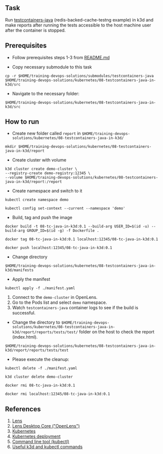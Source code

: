 ## Task

Run [testcontainers-java](https://github.com/testcontainers/testcontainers-java) (redis-backed-cache-testng example) in k3d and make reports after running the tests accessible to the host machine user after the container is stopped.

## Prerequisites

- Follow prerequisites steps 1-3 from [README.md](../../README.md)

- Copy necessary submodule to this task

```
cp -r $HOME/training-devops-solutions/submodules/testcontainers-java $HOME/training-devops-solutions/kubernetes/08-testcontainers-java-in-k3d/src
```

- Navigate to the necessary folder:

```
$HOME/training-devops-solutions/kubernetes/08-testcontainers-java-in-k3d/src
```

## How to run

- Create new folder called `report` in `$HOME/training-devops-solutions/kubernetes/08-testcontainers-java-in-k3d/`

```
mkdir $HOME/training-devops-solutions/kubernetes/08-testcontainers-java-in-k3d/report
```

- Create cluster with volume

```
k3d cluster create demo-cluster \
--registry-create demo-registry:12345 \
--volume $HOME/training-devops-solutions/kubernetes/08-testcontainers-java-in-k3d/report:/report
```

- Create namespace and switch to it

```
kubectl create namespace demo
```

```
kubectl config set-context --current --namespace 'demo'
```

- Build, tag and push the image

```
docker build -t 08-tc-java-in-k3d:0.1 --build-arg USER_ID=$(id -u) --build-arg GROUP_ID=$(id -g) -f Dockerfile .
```

```
docker tag 08-tc-java-in-k3d:0.1 localhost:12345/08-tc-java-in-k3d:0.1
```

```
docker push localhost:12345/08-tc-java-in-k3d:0.1
```

- Change directory

```
$HOME/training-devops-solutions/kubernetes/08-testcontainers-java-in-k3d/manifests
```

- Apply the manifest

```
kubectl apply -f ./manifest.yaml
```

1. Connect to the `demo-cluster` in OpenLens.
2. Go to the Pods list and select `demo` namespace.
3. Watch `testcontainers-java` container logs to see if the build is successful.

- Change the directory to `$HOME/training-devops-solutions/kubernetes/08-testcontainers-java-in-k3d/report/reports/tests/test/` folder on the host to check the report (index.html).

```
$HOME/training-devops-solutions/kubernetes/08-testcontainers-java-in-k3d/report/reports/tests/test
```

- Please execute the cleanup: 

```
kubectl delete -f ./manifest.yaml
```

```
k3d cluster delete demo-cluster
```

```
docker rmi 08-tc-java-in-k3d:0.1
```

```
docker rmi localhost:12345/08-tc-java-in-k3d:0.1
```

## References

1. [Lens](https://k8slens.dev/)
2. [Lens Desktop Core ("OpenLens")](https://github.com/lensapp/lens)
3. [Kubernetes](https://kubernetes.io/)
4. [Kubernetes deployment](https://kubernetes.io/docs/concepts/workloads/controllers/deployment/)
5. [Command line tool (kubectl)](https://kubernetes.io/docs/reference/kubectl/)
6. [Useful k3d and kubectl commands](https://ramigs.dev/blog/useful-k3d-and-kubectl-commands/)
